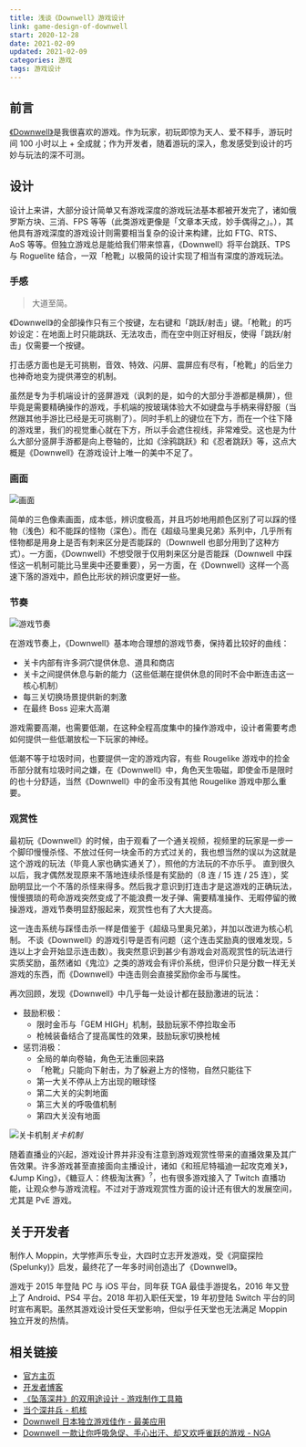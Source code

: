 ```yaml
---
title: 浅谈《Downwell》游戏设计
link: game-design-of-downwell
start: 2020-12-28
date: 2021-02-09
updated: 2021-02-09
categories: 游戏
tags: 游戏设计
---
```


## 前言

[《Downwell》](https://store.steampowered.com/app/360740)是我很喜欢的游戏。作为玩家，初玩即惊为天人、爱不释手，游玩时间 100 小时以上 + 全成就；作为开发者，随着游玩的深入，愈发感受到设计的巧妙与玩法的深不可测。

<!-- more -->

## 设计

设计上来讲，大部分设计简单又有游戏深度的游戏玩法基本都被开发完了，诸如俄罗斯方块、三消、FPS 等等（此类游戏更像是「文章本天成，妙手偶得之」。），其他具有游戏深度的游戏设计则需要相当复杂的设计来构建，比如 FTG、RTS、AoS 等等。但独立游戏总是能给我们带来惊喜，《Downwell》将平台跳跃、TPS 与 Roguelite 结合，一双「枪靴」以极简的设计实现了相当有深度的游戏玩法。

### 手感

> 大道至简。

《Downwell》的全部操作只有三个按键，左右键和「跳跃/射击」键。「枪靴」的巧妙设定：在地面上时只能跳跃、无法攻击，而在空中则正好相反，使得「跳跃/射击」仅需要一个按键。

打击感方面也是无可挑剔，音效、特效、闪屏、震屏应有尽有，「枪靴」的后坐力也神奇地变为提供滞空的机制。

虽然是专为手机端设计的竖屏游戏（讽刺的是，如今的大部分手游都是横屏），但毕竟是需要精确操作的游戏，手机端的按玻璃体验大不如键盘与手柄来得舒服（当然跟其他手游比已经是无可挑剔了）。同时手机上的键位在下方，而在一个往下降的游戏里，我们的视觉重心就在下方，所以手会遮住视线，非常难受。这也是为什么大部分竖屏手游都是向上卷轴的，比如《涂鸦跳跃》和《忍者跳跃》等，这点大概是《Downwell》在游戏设计上唯一的美中不足了。

### 画面

![画面](https://cf0.oss-cn-shanghai.aliyuncs.com/img/Downwell.png)

简单的三色像素画面，成本低，辨识度极高，并且巧妙地用颜色区别了可以踩的怪物（浅色）和不能踩的怪物（深色）。而在《超级马里奥兄弟》系列中，几乎所有怪物都是用身上是否有刺来区分是否能踩的（Downwell 也部分用到了这种方式）。一方面，《Downwell》不想受限于仅用刺来区分是否能踩（Downwell 中踩怪这一机制可能比马里奥中还要重要），另一方面，在《Downwell》这样一个高速下落的游戏中，颜色比形状的辨识度更好一些。

### 节奏

![游戏节奏](https://cf0.oss-cn-shanghai.aliyuncs.com/img/游戏节奏.png)

在游戏节奏上，《Downwell》基本吻合理想的游戏节奏，保持着比较好的曲线：

- 关卡内部有许多洞穴提供休息、道具和商店
- 关卡之间提供休息与新的能力（这些低潮在提供休息的同时不会中断连击这一核心机制）
- 每三关切换场景提供新的刺激
- 在最终 Boss 迎来大高潮

游戏需要高潮，也需要低潮，在这种全程高度集中的操作游戏中，设计者需要考虑如何提供一些低潮放松一下玩家的神经。

低潮不等于垃圾时间，也要提供一定的游戏内容，有些 Rougelike 游戏中的捡金币部分就有垃圾时间之嫌，在《Downwell》中，角色天生吸磁，即使金币是限时的也十分舒适，当然《Downwell》中的金币没有其他 Rougelike 游戏中那么重要。

### 观赏性

最初玩《Downwell》的时候，由于观看了一个通关视频，视频里的玩家是一步一个脚印慢慢杀怪、不放过任何一块金币的方式过关的，我也想当然的误以为这就是这个游戏的玩法（毕竟人家也确实通关了），照他的方法玩的不亦乐乎。
直到很久以后，我才偶然发现原来不落地连续杀怪是有奖励的（8 连 / 15 连 / 25 连），奖励明显比一个不落的杀怪来得多。然后我才意识到打连击才是这游戏的正确玩法，慢慢猥琐的苟命游戏突然变成了不能浪费一发子弹、需要精准操作、无暇停留的微操游戏，游戏节奏明显舒服起来，观赏性也有了大大提高。

这一连击系统与踩怪击杀一样是借鉴于《超级马里奥兄弟》，并加以改进为核心机制。
不谈《Downwell》的游戏引导是否有问题（这个连击奖励真的很难发现，5 连以上才会开始显示连击数）。我突然意识到甚少有游戏会对高观赏性的玩法进行实质奖励，虽然诸如《鬼泣》之类的游戏会有评价系统，但评价只是分数一样无关游戏的东西，而《Downwell》中连击则会直接奖励你金币与属性。

再次回顾，发现《Downwell》中几乎每一处设计都在鼓励激进的玩法：

- 鼓励积极：
  - 限时金币与「GEM HIGH」机制，鼓励玩家不停捡取金币
  - 枪械装备结合了提高属性的效果，鼓励玩家切换枪械
- 惩罚消极：
  - 全局的单向卷轴，角色无法重回来路
  - 「枪靴」只能向下射击，为了躲避上方的怪物，自然只能往下
  - 第一大关不停从上方出现的眼球怪
  - 第二大关的尖刺地面
  - 第三大关的呼吸值机制
  - 第四大关没有地面

![关卡机制](https://cf0.oss-cn-shanghai.aliyuncs.com/img/Downwell关卡机制.jpg)_关卡机制_

随着直播业的兴起，游戏设计界并非没有注意到游戏观赏性带来的直播效果及其广告效果。许多游戏甚至直接面向主播设计，诸如《和班尼特福迪一起攻克难关》，《Jump King》，《糖豆人：终极淘汰赛》<sup>?</sup>，也有很多游戏接入了 Twitch 直播功能，让观众参与游戏流程。不过对于游戏观赏性方面的设计还有很大的发展空间，尤其是 PvE 游戏。

## 关于开发者

制作人 Moppin，大学修声乐专业，大四时立志开发游戏，受《洞窟探险(Spelunky)》启发，最终花了一年多时间创造出了《Downwell》。

游戏于 2015 年登陆 PC 与 iOS 平台，同年获 TGA 最佳手游提名，2016 年又登上了 Android、PS4 平台。2018 年初入职任天堂，19 年初登陆 Switch 平台的同时宣布离职。虽然其游戏设计受任天堂影响，但似乎任天堂也无法满足 Moppin 独立开发的热情。

## 相关链接

- [官方主页](https://downwellgame.com/)
- [开发者博客](https://zackbellgames.com/)
- [《坠落深井》的双用途设计 - 游戏制作工具箱](https://b23.tv/av11368232)
- [当个深井兵 - 机核](https://www.gcores.com/articles/16985)
- [Downwell 日本独立游戏佳作 - 最美应用](http://zuimeia.com/app/3798/)
- [Downwell 一款让你呼吸急促、手心出汗、却又欢呼雀跃的游戏 - NGA](https://bbs.nga.cn/read.php?tid=14111719)
